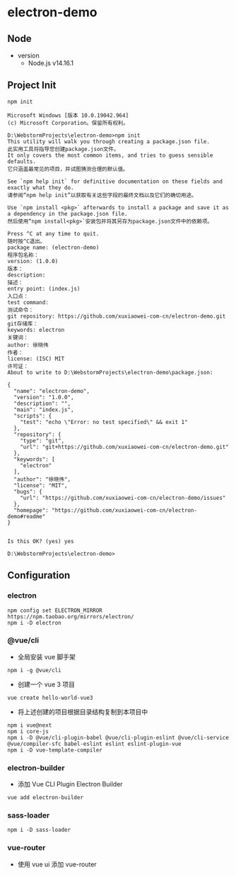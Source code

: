 # electron-demo

## Node

- version
    - Node.js v14.16.1

## Project Init

```
npm init
```

```
Microsoft Windows [版本 10.0.19042.964]
(c) Microsoft Corporation。保留所有权利。

D:\WebstormProjects\electron-demo>npm init
This utility will walk you through creating a package.json file.
此实用工具将指导您创建package.json文件。
It only covers the most common items, and tries to guess sensible defaults.
它只涵盖最常见的项目，并试图猜测合理的默认值。

See `npm help init` for definitive documentation on these fields and exactly what they do.
请参阅“npm help init”以获取有关这些字段的最终文档以及它们的确切用途。

Use `npm install <pkg>` afterwards to install a package and save it as a dependency in the package.json file.
然后使用“npm install<pkg>`安装包并将其另存为package.json文件中的依赖项。

Press ^C at any time to quit.
随时按^C退出。
package name: (electron-demo)
程序包名称：
version: (1.0.0)
版本：
description:
描述：
entry point: (index.js)
入口点：
test command:
测试命令：
git repository: https://github.com/xuxiaowei-com-cn/electron-demo.git
git存储库：
keywords: electron
关键词：
author: 徐晓伟
作者：
license: (ISC) MIT
许可证：
About to write to D:\WebstormProjects\electron-demo\package.json:

{
  "name": "electron-demo",
  "version": "1.0.0",
  "description": "",
  "main": "index.js",
  "scripts": {
    "test": "echo \"Error: no test specified\" && exit 1"
  },
  "repository": {
    "type": "git",
    "url": "git+https://github.com/xuxiaowei-com-cn/electron-demo.git"
  },
  "keywords": [
    "electron"
  ],
  "author": "徐晓伟",
  "license": "MIT",
  "bugs": {
    "url": "https://github.com/xuxiaowei-com-cn/electron-demo/issues"
  },
  "homepage": "https://github.com/xuxiaowei-com-cn/electron-demo#readme"
}


Is this OK? (yes) yes

D:\WebstormProjects\electron-demo>
```

## Configuration

### electron

```
npm config set ELECTRON_MIRROR https://npm.taobao.org/mirrors/electron/
npm i -D electron
```

### @vue/cli

- 全局安装 vue 脚手架

```
npm i -g @vue/cli
```

- 创建一个 vue 3 项目

```
vue create hello-world-vue3
```

- 将上述创建的项目根据目录结构复制到本项目中

```
npm i vue@next
npm i core-js
npm i -D @vue/cli-plugin-babel @vue/cli-plugin-eslint @vue/cli-service @vue/compiler-sfc babel-eslint eslint eslint-plugin-vue
npm i -D vue-template-compiler
```

### electron-builder

- 添加 Vue CLI Plugin Electron Builder

```
vue add electron-builder
```

### sass-loader

```
npm i -D sass-loader
```

### vue-router

- 使用 vue ui 添加 vue-router
